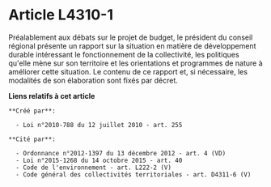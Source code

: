 # Article L4310-1

Préalablement aux débats  sur le projet de budget, le président du conseil régional présente un  rapport sur la situation en
matière de développement durable intéressant  le fonctionnement de la collectivité, les politiques qu'elle mène sur  son
territoire et les orientations et programmes de nature à améliorer  cette situation. Le contenu de ce rapport et, si
nécessaire, les  modalités de son élaboration sont fixés par décret.

**Liens relatifs à cet article**

	**Créé par**:

	  - Loi n°2010-788 du 12 juillet 2010 - art. 255

	**Cité par**:

	  - Ordonnance n°2012-1397 du 13 décembre 2012 - art. 4 (VD)
	  - Loi n°2015-1268 du 14 octobre 2015 - art. 40
	  - Code de l'environnement - art. L222-2 (V)
	  - Code général des collectivités territoriales - art. D4311-6 (V)

